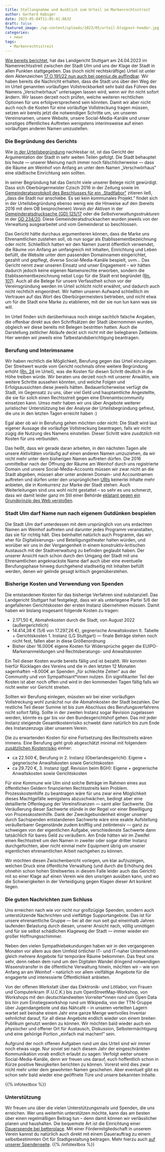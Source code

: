 ```yaml
---
title: Stellungnahme und Ausblick zum Urteil im Markenrechtsstreit
author: Gerhard Habiger
date: 2023-05-04T11:05:41.663Z
draft: false
featured_image: /wp-content/uploads/2023/05/urteil-blogpost-header.jpg
categories:
  - news
tags:
  - Markenrechtsstreit
---
```

[Wie bereits berichtet](https://netzpolitik.org/2023/hackspace-in-ulm-verschwoerhaus-verliert-seinen-namen-an-die-stadt/), hat das Landgericht Stuttgart am 24.04.2023 im Namenrechtsstreit zwischen der Stadt Ulm und uns der Klage der Stadt in allen Punkten stattgegeben. Das (noch nicht rechtskräftige) Urteil ist unter dem Aktenzeichen [17 O 191/22 nun auch bei openjur.de auffindbar](https://openjur.de/u/2467739.html). Wir haben bereits die Nachricht erhalten, dass die Stadt uns über den Weg der im Urteil genannten vorläufigen Vollstreckbarkeit sehr bald das Führen des Namens „Verschwörhaus“ untersagen lassen wird, wenn wir ihn nicht sofort ändern. Wir lassen derzeit noch prüfen, welche weiteren rechtlichen Optionen für uns erfolgversprechend sein könnten. Damit wir aber nicht auch noch die Kosten für eine vorläufige Vollstreckung tragen müssen, setzen wir bereits jetzt die notwendigen Schritte um, um unseren Vereinsnamen, unsere Website, unsere Social-Media-Kanäle und unser sonstiges öffentliches Auftreten wenigstens interimsweise auf einen vorläufigen anderen Namen umzustellen.

### Die Begründung des Gerichts

Wie [in der Urteilsbegründung](https://openjur.de/u/2467739.html) nachlesbar ist, ist das Gericht der Argumentation der Stadt in sehr weiten Teilen gefolgt. Die Stadt behauptet bis heute — unserer Meinung nach immer noch fälschlicherweise — dass die Räume am Weinhof von Anfang an unter dem Namen „Verschwörhaus“ eine städtische Einrichtung sein sollten.

In seiner Begründung hat das Gericht viele unserer Belege nicht gewürdigt. Dass sich Oberbürgermeister Czisch 2016 in der Zeitung sowie im [Gemeinderatsprotokoll des Beschlusses für ein „Stadtlabor“](https://fragdenstaat.de/anfrage/niederschrift-ueber-die-verhandlung-des-hauptausschusses-vom-28-april-2016-zum-top-oe-6-2/788536/anhang/top6_geschwaerzt.pdf) zitieren ließ, „dass die Stadt nur anschiebe. Es sei kein kommunales Projekt.“ findet sich in der Urteilsbegründung ebenso wenig wie die Hinweise auf den (bereits 2016 mit dem OB besprochenen) *Verein der Aktiven* in der [Gemeinderatsdrucksache (GD) 125/17](https://buergerinfo.ulm.de/vo0050.php?__kvonr=4930) oder die *Selbstverwaltungsstrukturen* in der [GD 234/20](https://buergerinfo.ulm.de/vo0050.php?__kvonr=6639). Diese Gemeinderatsdrucksachen wurden jeweils von der Verwaltung ausgearbeitet und vom Gemeinderat so beschlossen.

Das Gericht hätte durchaus argumentieren können, dass die Marke uns Ehrenamtlichen zustehen soll, ob nun sogar als Etablissementbezeichnung oder nicht. Schließlich hatten wir den Namen zuerst öffentlich verwendet, die Räume von Anfang an umfangreich mit Inhalten, Einrichtung und Leben befüllt, die Website unter dem passenden Domainnamen eingerichtet, gezahlt und gepflegt, diverse Social-Media-Kanäle bespielt, uvm...
Das Gericht nennt zwar unseren Einsatz und unser Engagement – wir hätten dadurch jedoch keine eigenen Namensrechte erworben, sondern die Etablissementbezeichnung nebst Logo für die Stadt erst begründet ([Rn. 107](https://openjur.de/u/2467739.html#rdnr107)). Auch all die Belege für unsere Verfasstheit schon vor der Vereinsgründung werden im Urteil schlicht nicht erwähnt, und dadurch auch nicht rechtlich eingeordnet. Wir hatten unseren Aufwand schließlich im Vertrauen auf das Wort des Oberbürgermeisters betrieben, und nicht etwa um für die Stadt eine Marke zu etablieren, mit der sie nun tun kann was sie will.

Im Urteil finden sich darüberhinaus noch einige sachlich falsche Angaben, die offenbar direkt aus den Schriftsätzen der Stadt übernommen wurden, obgleich wir diese bereits mit Belegen bestritten hatten. Auch die Darstellung zeitlicher Abläufe deckt sich nicht mit der belegbaren Zeitleiste. Hier werden wir jeweils eine Tatbestandsberichtigung beantragen.

### Berufung und Interimsname

Wir haben rechtlich die Möglichkeit, Berufung gegen das Urteil einzulegen. Der Streitwert wurde vom Gericht nochmals ohne weitere Begründung erhöht ([Rn. 24](https://openjur.de/u/2467739.html#rdnr24) im Urteil), was die Kosten für diesen Schritt deutlich in die Höhe treiben würde. Wir beraten uns derzeit noch mit unserer Anwältin, wie weitere Schritte aussehen könnten, und welche Folgen und Erfolgsaussichten diese jeweils hätten. Bedauerlicherweise verfügt die Stadt, im Gegensatz zu uns, über viel Geld und hauptamtliche Angestellte, die sie für solch einen Rechtsstreit gegen eine Ehrenamtscommunity einsetzen kann. Umso mehr haben wir uns über Angebote weiterer juristischer Unterstützung bei der Analyse der Urteilsbegründung gefreut, die uns in den letzten Tagen erreicht haben :)

Egal aber ob wir in Berufung gehen möchten oder nicht: Die Stadt wird laut eigener Aussage die vorläufige Vollstreckung beantragen, falls wir nicht zügig die Nutzung des Namens einstellen. Dieser Schritt wäre *zusätzlich* mit Kosten für uns verbunden.

Das heißt, dass wir gerade daran arbeiten, in den nächsten Tagen alle unsere Aktivitäten vorläufig auf einen anderen Namen umzuziehen, da wir nicht mehr unter dem bisherigen Namen auftreten dürfen. Die 2016 unmittelbar nach der Öffnung der Räume am Weinhof durch uns registrierte Domain und unsere Social-Media-Accounts müssen wir zwar nicht an die Stadt abgeben, müssen aber unter anderen Domain- und Accountnamen auftreten und dürfen unter den ursprünglichen [URIs](https://de.wikipedia.org/wiki/Uniform_Resource_Identifier) keinerlei Inhalte mehr anbieten, die in Konkurrenz zur Marke der Stadt stehen. Auch Weiterleitungen sind uns wohl nicht gestattet – so sehr es uns schmerzt, dass wir damit leider ganz im Stil einer Behörde [eklatant gegen ein Grundprinzip des Web verstoßen](https://www.w3.org/Provider/Style/URI).

### Stadt Ulm darf Name nun nach eigenem Gutdünken bespielen

Die Stadt Ulm darf unterdessen mit dem ursprünglich von uns erdachten Namen am Weinhof auftreten und darunter jedes Programm veranstalten, das sie für richtig hält. Dies beinhaltet natürlich auch Programm, das wir eher für Digitalisierungs- und Beteiligungstheater halten würden, und worüber wir uns in der Vergangenheit in einem konstruktiv-kritischen Austausch mit der Stadtverwaltung zu befinden geglaubt haben. Der unserer Ansicht nach schon durch den Umgang der Stadt mit uns Ehrenamtlichen angeknackste Name darf auch über eine eventuelle Berufungsphase hinweg durchgehend stadtseitig mit Inhalten befüllt werden, denen wir gelinde gesagt kritisch gegenüberstehen.

### Bisherige Kosten und Verwendung von Spenden

Die entstandenen Kosten für das bisherige Verfahren sind substanziell. Das Landgericht Stuttgart hat festgelegt, dass wir als unterlegene Partei 5/6 der angefallenen Gerichtskosten der ersten Instanz übernehmen müssen. Damit haben wir bislang insgesamt folgende Kosten zu tragen:

* 2.171,50 €, Abmahnkosten durch die Stadt, von August 2022 (außergerichtlich)
* 14.414,38 € (5/6 von 17.297,26 €), gegnerische Anwaltskosten lt. Tabelle + Gerichtskosten 1. Instanz (LG Stuttgart) — finale Beträge stehen noch nicht fest, fallen aber in diese Größenordnung
* Bisher über 16.000€ eigene Kosten für Widersprüche gegen die EUIPO-Markenanmeldungen und Rechtsberatungs- und Anwaltskosten

Ein Teil dieser Kosten wurde bereits fällig und ist bezahlt. Wir konnten hierfür Rücklagen des Vereins und die in den letzten 12 Monaten sagenhaften ~8.000€ an Spenden „für schlechte Zeiten“ aus der Community und von Sympathisant*innen nutzen. Ein signifikanter Teil der Kosten ist aber noch offen und wird in den kommenden Tagen fällig falls wir nicht weiter vor Gericht streiten.

Sollten wir Berufung einlegen, müssten wir bei einer vorläufigen Vollstreckung wohl zunächst nur die Abmahnkosten der Stadt bezahlen. Der restliche Teil dieser Summe ist bis zum Abschluss des Berufungsverfahrens nicht sofort fällig. Sollte in der zweiten Instanz sogar Revision zugelassen werden, könnte es gar bis vor den Bundesgerichtshof gehen. Das mit jeder Instanz steigende Gesamtkostenrisiko schwebt dann natürlich bis zum Ende des Instanzenzugs über unserem Verein.

Die zu erwartenden Kosten für eine Fortsetzung des Rechtsstreits wären immens. Eine Berufung geht grob abgeschätzt minimal mit folgendem [zusätzlichen Kostenrisiko](https://www.juris.de/jportal/nav/services/prozesskostenrechner/index.jsp) einher:

* ca 22.500 €, Berufung in 2. Instanz (Oberlandesgericht): Eigene + gegnerische Anwaltskosten sowie Gerichtskosten
* ca 29.720 €, 3. Instanz (ggf. Revision beim BGH): Eigene + gegnerische Anwaltskosten sowie Gerichtskosten

Für eine Kommune wie Ulm sind solche Beträge im Rahmen eines aus öffentlichen Geldern finanzierten Rechtsstreits kein Problem. Prozesskostenhilfe zu beantragen wäre für uns zwar eine Möglichkeit dieses Machtgefälle wenigstens abzuschwächen, bedingt aber eine detaillierte Offenlegung der Vereinsfinanzen — samt aller Sachwerte. Die Veräußerung dieser Sachwerte stünde in der Regel vor einer Bewilligung von Prozesskostenhilfe. Dank der Zweckgebundenheit einiger unserer durch Sachspenden entstandenen Sachwerte wäre eine exakte Aufstellung veräußerbarer Gegenstände zudem knifflig und zeitintensiv — ganz zu schweigen von der eigentlichen Aufgabe, verschiedenste Sachwerte dann tatsächlich für bares Geld zu veräußern. Am Ende hätten wir im Zweifel einen Rechtsstreit um den Namen in zweiter oder sogar dritter Instanz durchgefochten, aber nicht einmal mehr Equipment übrig um unserer eigentlichen ehrenamtlichen Arbeit nachgehen zu können.

Wir möchten diesen Zwischenbericht vorlegen, um klar aufzuzeigen, welchen Druck eine öffentliche Verwaltung (und durch die Erhöhung des ohnehin schon hohen Streitwertes in diesem Falle leider auch das Gericht) mit so einer Klage auf einen Verein wie den unsrigen ausüben kann, und wo die Schwierigkeiten in der Verteidigung gegen Klagen dieser Art konkret liegen.

### Die guten Nachrichten zum Schluss

Uns erreichen nach wie vor nicht nur großzügige Spenden, sondern auch unterstützende Nachrichten und vielfältige Supportangebote. Das ist für unsere ehrenamtliche Gruppe — bei all der nun seit gut eineinhalb Jahren laufenden Belastung durch diesen, unserer Ansicht nach, völlig unnötigen und für sie selbst schädlichen Klageweg der Stadt — immer wieder ein großer Hoffnungsschimmer.

Neben den vielen Sympathiebekundungen haben wir in den vergangenen Monaten vor allem aus dem Umfeld örtlicher IT- und IT-naher Unternehmen gleich mehrere Angebote für temporäre Räume bekommen. Das freut uns sehr, denn neben dem rund um den Digitalen Wandel dringend notwendigen Wissenstransfer in die öffentliche Verwaltung hinein, möchten wir – wie von Anfang an am Weinhof – natürlich vor allem vielfältige Angebote für die engagierte und interessierte Öffentlichkeit anbieten.

Von der offenen Werkstatt über das Elektronik- und Lötlabor, von Frauen und Computerkram (F.U.C.K.) bis zum OpenStreetMap-Workshop, von Workshops mit den deutschlandweiten Vorreiter*innen rund um Open Data bis hin zum Einstiegsworkshop rund um Wikipedia, von der TTN-Gruppe über Jugendangebote und das Nähcafé – in unseren verteilten Lagern wartet seit beinahe einem Jahr eine ganze Menge wertvolles Inventar sehnlichst darauf, für all diese Angebote endlich wieder von einem breiten Publikum genutzt werden zu können. Wir möchten bald wieder auch ein *physischer* und offener Ort für Austausch, Diskussion, Selbstermächtigung und eine gehörige Portion „einfach mal machen!“ sein.

Aufgrund der noch offenen Aufgaben rund um das Urteil sind wir immer noch etwas vage. Nur soviel sei nach diesem Jahr der eingeschränkten Kommunikation vorab endlich erlaubt zu sagen: Verfolgt weiter unsere Social-Media-Kanäle, denn wir freuen uns darauf, euch hoffentlich schon in Kürze positive Neuigkeiten berichten zu können. Vorerst wird dies zwar nicht mehr unter dem gewohnten Namen geschehen. Aber eventuell gibt es schon sehr bald wieder eine geöffnete Türe und unsere bekannten Inhalte.

{{% infotextbox %}}

### Unterstützung

Wir freuen uns über die vielen Unterstützungsmails und Spenden, die uns erreichen. Wer uns weiterhin unterstützen möchte, kann das am besten über einen regelmäßigen Beitrag tun – denn damit können wir verlässlicher planen und haushalten. Die bequemste Art ist die Einrichtung einer [Dauerspende bei betterplace](https://www.betterplace.org/de/donate/platform/projects/85727). Mit einer Fördermitgliedschaft in unserem Verein kannst du natürlich auch direkt mit einem Dauerauftrag zu einem selbstbestimmten Ort für Stadtgestaltung beitragen. Mehr hierzu auch [auf unserer Spendenseite](/spenden/).
{{% /infotextbox %}}